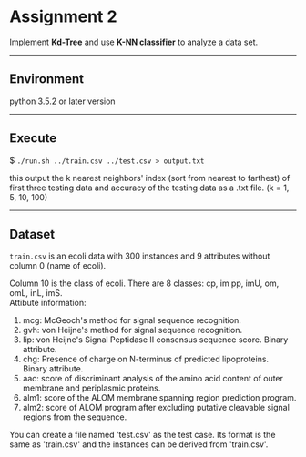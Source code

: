 # Assignment 2

Implement **Kd-Tree** and use **K-NN classifier** to analyze a data set.

---
## Environment

python 3.5.2 or later version

---
## Execute

$ `./run.sh ../train.csv ../test.csv > output.txt`

this output the k nearest neighbors' index (sort from nearest to farthest) of first three testing data and accuracy of the testing data as a .txt file. (k = 1, 5, 10, 100)

---
## Dataset

`train.csv` is an ecoli data with 300 instances and 9 attributes without column 0 (name of ecoli).

Column 10 is the class of ecoli. 
There are 8 classes: cp, im pp, imU, om, omL, inL, imS.  
Attibute information: 
  1.  mcg: McGeoch's method for signal sequence recognition.
  2.  gvh: von Heijne's method for signal sequence recognition.
  3.  lip: von Heijne's Signal Peptidase II consensus sequence score.
      Binary attribute.
  4.  chg: Presence of charge on N-terminus of predicted lipoproteins.  
      Binary attribute.
  5.  aac: score of discriminant analysis of the amino acid content of outer membrane and periplasmic proteins.
  6. alm1: score of the ALOM membrane spanning region prediction program.
  7. alm2: score of ALOM program after excluding putative cleavable signal regions from the sequence.
  
You can create a file named 'test.csv' as the test case. Its format is the same as 'train.csv' and the instances can be derived from 'train.csv'.